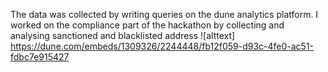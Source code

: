 The data was collected by writing queries on the dune analytics platform.
I worked on the compliance part of the hackathon by collecting and analysing sanctioned and blacklisted address 
 ![alttext] https://dune.com/embeds/1309326/2244448/fb12f059-d93c-4fe0-ac51-fdbc7e915427
